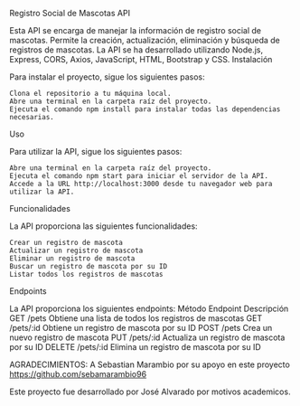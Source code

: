 Registro Social de Mascotas API

Esta API se encarga de manejar la información de registro social de mascotas. Permite la creación, actualización, eliminación y búsqueda de registros de mascotas. La API se ha desarrollado utilizando Node.js, Express, CORS, Axios, JavaScript, HTML, Bootstrap y CSS.
Instalación

Para instalar el proyecto, sigue los siguientes pasos:

    Clona el repositorio a tu máquina local.
    Abre una terminal en la carpeta raíz del proyecto.
    Ejecuta el comando npm install para instalar todas las dependencias necesarias.

Uso

Para utilizar la API, sigue los siguientes pasos:

    Abre una terminal en la carpeta raíz del proyecto.
    Ejecuta el comando npm start para iniciar el servidor de la API.
    Accede a la URL http://localhost:3000 desde tu navegador web para utilizar la API.

Funcionalidades

La API proporciona las siguientes funcionalidades:

    Crear un registro de mascota
    Actualizar un registro de mascota
    Eliminar un registro de mascota
    Buscar un registro de mascota por su ID
    Listar todos los registros de mascotas

Endpoints

La API proporciona los siguientes endpoints:
Método	Endpoint	Descripción
GET	/pets	Obtiene una lista de todos los registros de mascotas
GET	/pets/:id	Obtiene un registro de mascota por su ID
POST	/pets	Crea un nuevo registro de mascota
PUT	/pets/:id	Actualiza un registro de mascota por su ID
DELETE	/pets/:id	Elimina un registro de mascota por su ID

AGRADECIMIENTOS:
A Sebastian Marambio por su apoyo en este proyecto https://github.com/sebamarambio96

Este proyecto fue desarrollado por José Alvarado por motivos academicos.
